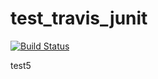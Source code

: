 # test_travis_junit

[![Build Status](https://travis-ci.org/apeinot/test_travis_junit.svg?branch=master)](https://travis-ci.org/apeinot/test_travis_junit)

test5
